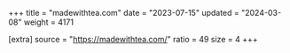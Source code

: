 +++
title = "madewithtea.com"
date = "2023-07-15"
updated = "2024-03-08"
weight = 4171

[extra]
source = "https://madewithtea.com/"
ratio = 49
size = 4
+++
